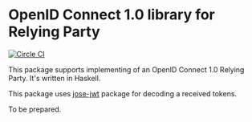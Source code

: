 # OpenID Connect 1.0 library for Relying Party

[![Circle CI](https://circleci.com/gh/krdlab/haskell-oidc-client.svg?style=svg)](https://circleci.com/gh/krdlab/haskell-oidc-client)

This package supports implementing of an OpenID Connect 1.0 Relying Party. It's written in Haskell.

This package uses [jose-jwt](http://github.com/tekul/jose-jwt) package for decoding a received tokens.


To be prepared.
